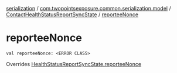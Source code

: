 [serialization](../../index.md) / [com.twopointsexposure.common.serialization.model](../index.md) / [ContactHealthStatusReportSyncState](index.md) / [reporteeNonce](./reportee-nonce.md)

# reporteeNonce

`val reporteeNonce: <ERROR CLASS>`

Overrides [HealthStatusReportSyncState.reporteeNonce](../-health-status-report-sync-state/reportee-nonce.md)

